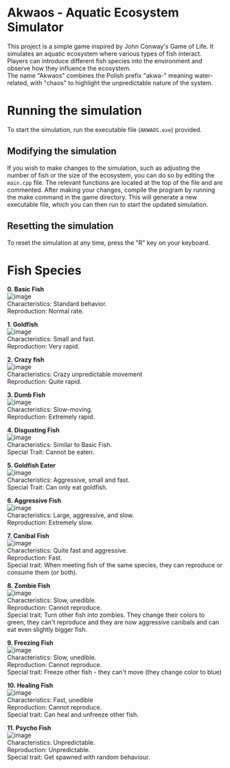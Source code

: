 # Akwaos - Aquatic Ecosystem Simulator

This project is a simple game inspired by John Conway's Game of Life. It simulates an aquatic ecosystem where various types of fish interact. Players can introduce different fish species into the environment and observe how they influence the ecosystem.
<br>
The name "Akwaos" combines the Polish prefix "akwa-" meaning water-related, with "chaos" to highlight the unpredictable nature of the system.

# Running the simulation

To start the simulation, run the executable file (`AKWAOS.exe`) provided.

## Modifying the simulation

If you wish to make changes to the simulation, such as adjusting the number of fish or the size of the ecosystem, you can do so by editing the `main.cpp` file. The relevant functions are located at the top of the file and are commented. After making your changes, compile the program by running the make command in the game directory. This will generate a new executable file, which you can then run to start the updated simulation.

## Resetting the simulation

To reset the simulation at any time, press the "R" key on your keyboard.

# Fish Species

**0. Basic Fish**<br>
![image](https://github.com/jotzet/Akwaos/assets/91730870/f10290a9-4da8-41cf-883a-14daa09ec106) <br>
Characteristics: Standard behavior. <br>
Reproduction: Normal rate. <br>

**1. Goldfish** <br>
![image](https://github.com/jotzet/Akwaos/assets/91730870/6c9d6155-f4ec-41d3-99a3-3039ab39c18d)
<br>
Characteristics: Small and fast. <br>
Reproduction: Very rapid. <br>

**2. Crazy fish** <br>
![image](https://github.com/jotzet/Akwaos/assets/91730870/e2b625ed-60a3-4429-9aae-88ab011f6960)
<br>
Characteristics: Crazy unpredictable movement <br>
Reproduction: Quite rapid. <br>

**3. Dumb Fish** <br>
![image](https://github.com/jotzet/Akwaos/assets/91730870/f41de752-a738-4150-8e0c-ec6086563671)
<br>
Characteristics: Slow-moving. <br>
Reproduction: Extremely rapid. <br>

**4. Disgusting Fish** <br>
![image](https://github.com/jotzet/Akwaos/assets/91730870/310a1cde-f7bb-42ae-ad46-303f9a7826b2)
<br>
Characteristics: Similar to Basic Fish. <br>
Special Trait: Cannot be eaten. <br>

**5. Goldfish Eater** <br>
![image](https://github.com/jotzet/Akwaos/assets/91730870/aeae0e8b-77e3-4ec9-a394-1e0c4c26120e)
<br>
Characteristics: Aggressive, small and fast. <br>
Special Trait: Can only eat goldfish. <br>

**6. Aggressive Fish** <br>
![image](https://github.com/jotzet/Akwaos/assets/91730870/1e042cf1-7b1c-4b55-980b-d84b2436bf80) <br>
Characteristics: Large, aggressive, and slow. <br>
Reproduction: Extremely slow. <br>

**7. Canibal Fish** <br>
![image](https://github.com/jotzet/Akwaos/assets/91730870/0d4d5cfc-d7d6-4795-9dbd-c939d26b2f71) <br>
Characteristics: Quite fast and aggressive. <br>
Reproduction: Fast. <br>
Special trait: When meeting fish of the same species, they can reproduce or consume them (or both). <br>

**8. Zombie Fish** <br>
![image](https://github.com/jotzet/Akwaos/assets/91730870/e4a30bc8-3e38-4bff-a316-528a67b4619b)
 <br>
Characteristics: Slow, unedible. <br>
Reproduction: Cannot reproduce. <br>
Special trait: Turn other fish into zombies. They change their colors to green, they can't reproduce and they are now aggressive canibals and can eat even slightly bigger fish. <br>

**9. Freezing Fish** <br>
![image](https://github.com/jotzet/Akwaos/assets/91730870/ea9ec8d2-d3db-4c08-8e76-8f4568f7ae2f)<br>
Characteristics: Slow, unedible. <br>
Reproduction: Cannot reproduce. <br>
Special trait: Freeze other fish - they can't move (they change color to blue) <br>

**10. Healing Fish** <br>
![image](https://github.com/jotzet/Akwaos/assets/91730870/d2f6d52a-0310-402b-a5fb-d19860e91933)
 <br>
Characteristics: Fast, unedible <br>
Reproduction: Cannot reproduce. <br>
Special trait: Can heal and unfreeze other fish. <br>

**11. Psycho Fish** <br>
![image](https://github.com/jotzet/Akwaos/assets/91730870/35eb45ff-c8af-41a3-ac82-8457311aabae)<br>
Characteristics: Unpredictable. <br>
Reproduction: Unpredictable. <br>
Special trait: Get spawned with random behaviour. <br>
